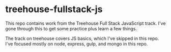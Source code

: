 # treehouse-fullstack-js

This repo contains work from the Treehouse Full Stack JavaScript track.  I've gone through this to get some practice plus learn a few things. 

The track on treehouse covers JS basics, which I've skipped in this repo.  I've focused mostly on node, express, gulp, and mongo in this repo.
